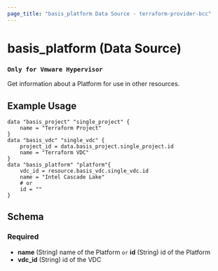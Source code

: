 ```yaml
---
page_title: "basis_platform Data Source - terraform-provider-bcc"
---
```

# basis_platform (Data Source)
### `Only for Vmware Hypervisor`
Get information about a Platform for use in other resources. 

## Example Usage

```hcl
data "basis_project" "single_project" {
    name = "Terraform Project"
}
data "basis_vdc" "single_vdc" {
    project_id = data.basis_project.single_project.id
    name = "Terraform VDC"
}
data "basis_platform" "platform"{
    vdc_id = resource.basis_vdc.single_vdc.id
    name = "Intel Cascade Lake"
    # or
    id = ""
}
```
## Schema

### Required

- **name** (String) name of the Platform `or` **id** (String) id of the Platform
- **vdc_id** (String) id of the VDC